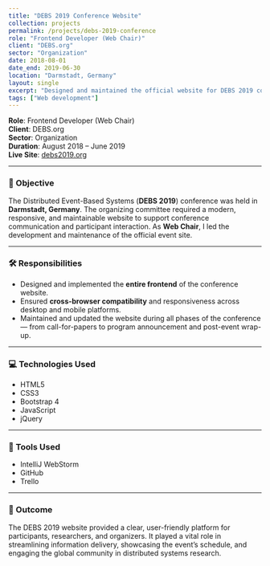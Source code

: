 ```yaml
---
title: "DEBS 2019 Conference Website"
collection: projects
permalink: /projects/debs-2019-conference
role: "Frontend Developer (Web Chair)"
client: "DEBS.org"
sector: "Organization"
date: 2018-08-01
date_end: 2019-06-30
location: "Darmstadt, Germany"
layout: single
excerpt: "Designed and maintained the official website for DEBS 2019 conference, including full frontend implementation, responsiveness, and cross-platform compatibility."
tags: ["Web development"]
---
```


**Role**: Frontend Developer (Web Chair)  
**Client**: DEBS.org  
**Sector**: Organization  
**Duration**: August 2018 – June 2019  
**Live Site**: [debs2019.org](http://debs2019.org/)

---

### 🎯 Objective

The Distributed Event-Based Systems (**DEBS 2019**) conference was held in **Darmstadt, Germany**. The organizing committee required a modern, responsive, and maintainable website to support conference communication and participant interaction. As **Web Chair**, I led the development and maintenance of the official event site.

---

### 🛠 Responsibilities

- Designed and implemented the **entire frontend** of the conference website.
- Ensured **cross-browser compatibility** and responsiveness across desktop and mobile platforms.
- Maintained and updated the website during all phases of the conference — from call-for-papers to program announcement and post-event wrap-up.

---

### 💻 Technologies Used

- HTML5  
- CSS3  
- Bootstrap 4  
- JavaScript  
- jQuery

---

### 🧰 Tools Used

- IntelliJ WebStorm  
- GitHub  
- Trello

---

### 🌟 Outcome

The DEBS 2019 website provided a clear, user-friendly platform for participants, researchers, and organizers. It played a vital role in streamlining information delivery, showcasing the event’s schedule, and engaging the global community in distributed systems research.

